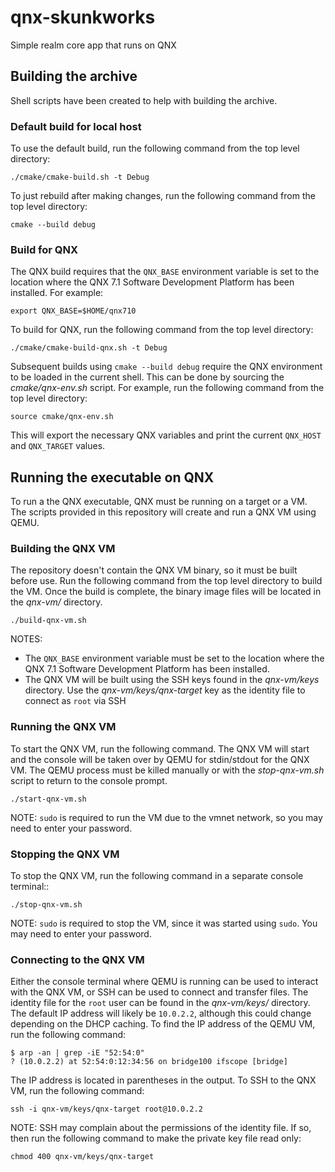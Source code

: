 # qnx-skunkworks
Simple realm core app that runs on QNX

## Building the archive

Shell scripts have been created to help with building the archive.

### Default build for local host

To use the default build, run the following command from the top level directory:

`./cmake/cmake-build.sh -t Debug`

To just rebuild after making changes, run the following command from the top level directory:

`cmake --build debug`

### Build for QNX

The QNX build requires that the `QNX_BASE` environment variable is set to the location where
the QNX 7.1 Software Development Platform has been installed. For example:

`export QNX_BASE=$HOME/qnx710`

To build for QNX, run the following command from the top level directory:

`./cmake/cmake-build-qnx.sh -t Debug`

Subsequent builds using `cmake --build debug` require the QNX environment to be loaded in the
current shell. This can be done by sourcing the _cmake/qnx-env.sh_ script. For example, run
the following command from the top level directory:

`source cmake/qnx-env.sh`

This will export the necessary QNX variables and print the current `QNX_HOST` and `QNX_TARGET`
values.

## Running the executable on QNX

To run a the QNX executable, QNX must be running on a target or a VM. The scripts provided in
this repository will create and run a QNX VM using QEMU.

### Building the QNX VM

The repository doesn't contain the QNX VM binary, so it must be built before use. Run the
following command from the top level directory to build the VM. Once the build is complete,
the binary image files will be located in the _qnx-vm/_ directory.

`./build-qnx-vm.sh`

NOTES:

* The `QNX_BASE` environment variable must be set to the location where the QNX 7.1 Software
  Development Platform has been installed.
* The QNX VM will be built using the SSH keys found in the _qnx-vm/keys_ directory. Use the
  _qnx-vm/keys/qnx-target_ key as the identity file to connect as `root` via SSH

### Running the QNX VM

To start the QNX VM, run the following command. The QNX VM will start and the console will be
taken over by QEMU for stdin/stdout for the QNX VM. The QEMU process must be killed manually
or with the _stop-qnx-vm.sh_ script to return to the console prompt.

`./start-qnx-vm.sh`

NOTE: `sudo` is required to run the VM due to the vmnet network, so you may need to enter
your password.

### Stopping the QNX VM

To stop the QNX VM, run the following command in a separate console terminal::

`./stop-qnx-vm.sh`

NOTE: `sudo` is required to stop the VM, since it was started using `sudo`. You may need
to enter your password.

### Connecting to the QNX VM

Either the console terminal where QEMU is running can be used to interact with the QNX VM,
or SSH can be used to connect and transfer files. The identity file for the `root` user
can be found in the _qnx-vm/keys/_ directory. The default IP address will likely be
`10.0.2.2`, although this could change depending on the DHCP caching. To find the IP address
of the QEMU VM, run the following command:

```lang=sh
$ arp -an | grep -iE "52:54:0"
? (10.0.2.2) at 52:54:0:12:34:56 on bridge100 ifscope [bridge]
```

The IP address is located in parentheses in the output. To SSH to the QNX VM, run the
following command:

`ssh -i qnx-vm/keys/qnx-target root@10.0.2.2`

NOTE: SSH may complain about the permissions of the identity file. If so, then run the
following command to make the private key file read only:

`chmod 400 qnx-vm/keys/qnx-target`
